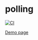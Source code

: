 # polling

[![CI](https://github.com/GreyRuler/polling/actions/workflows/main.yml/badge.svg?branch=main)](https://github.com/GreyRuler/polling/actions/workflows/main.yml)

[Demo page](https://greyruler.github.io/polling/)
